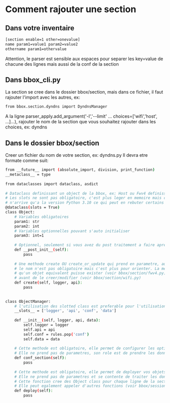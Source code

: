 # Comment rajouter une section
## Dans votre inventaire
```sh
[section enable=1 other=onevalue]
name param1=value1 param2=value2
othername param1=othervalue
```
Attention, le parser est sensible aux espaces pour separer les
key=value de chacune des lignes mais aussi de la conf de la
section

## Dans bbox_cli.py
La section se cree dans le dossier bbox/section, mais dans ce
fichier, il faut rajouter l'import avec les autres, ex:
```sh
from bbox.section.dyndns import DyndnsManager
```
A la ligne parser_apply.add_argument('-l','--limit' ... choices=['wifi','host', ...]...),
rajouter le nom de la section que vous souhaitez rajouter dans les choices, ex: dyndns
​
## Dans le dossier bbox/section
Creer un fichier du nom de votre section, ex: dyndns.py
Il devra etre formate comme suit:
```sh
from __future__ import (absolute_import, division, print_function)
__metaclass__ = type
​
from dataclasses import dataclass, asdict
​
# Dataclass definissant un object de la bbox, ex: Host ou Fwv4 definissant une regle de firewall
# Les slots ne sont pas obligatoire, c'est plus leger en memoire mais cette option des dataclasses
# n'arrive qu'a la version Python 3.10 ce qui peut en rebuter certains
@dataclass(slots = True)
class Object:
    # Variables obligatoires
    param1: str
    param2: int
    # Variables optionnelles pouvant s'auto initialiser
    param3: int=1
​
    # Optionnel, seulement si vous avez du post traitement a faire apres l'init de la dataclass
    def __post_init__(self):
        pass
​
    # Une methode create OU create_or_update qui prend en parametre, au moins un objet API et un object logger (voir les fichiers bbox/api.py et bbox/logger.py)
    # le nom n'est pas obligatoire mais c'est plus pour orienter. La methode create fait des POST de creation, elle ne prend pas en compte l'idee
    # qu'un objet equivalent puisse exister (voir bbox/section/fwv4.py). create_or_update fera le traitement pour verifier d'abord si l'element a creer existe
    # avant de le creer/modifier (voir bbox/section/wifi.py)
    def create(self, logger, api):
        pass
​
​
class ObjectManager:
    # l'utilisation des slotted class est preferable pour l'utilisation memoire mais rien ne vous y oblige
    __slots__ = ['logger', 'api', 'conf', 'data']
​
    def __init__(self, logger, api, data):
        self.logger = logger
        self.api = api
        self.conf = rules.pop('conf')
        self.data = data
​
    # Cette methode est obligatoire, elle permet de configurer les options rajoutees a la ligne de votre section, ex: [wifi enable=1 gamer_mode=0 ping_responder=0]
    # Elle ne prend pas de parametres, son role est de prendre les donnees de self.conf et de les traiter
    def conf_section(self):
        pass
​
    # Cette methode est obligatoire, elle permet de deployer vos objets bbox, les lignes de chaque section en somme, ex: machine1 ipaddress=192.168.1.30 macaddress=08:69:69:69:69:69 ...
    # Elle ne prend pas de parametres et se contente de traiter les donnees de self.data
	# Cette fonction cree des Object class pour chaque ligne de la section
	# Elle peut egalement appeler d'autres fonctions (voir bbox/session/host.py)
    def deploy(self):
        pass
```
